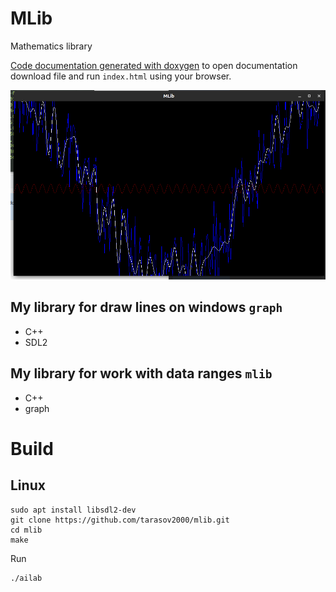 # MLib
Mathematics library

[Code documentation generated with doxygen](docs/html/) to open
documentation download file and run `index.html` using your browser.

![Screenshot](screens/scr.png)

## My library for draw lines on windows `graph`
* C++
* SDL2

## My library for work with data ranges `mlib`
* C++
* graph

# Build
## Linux

```Shell
sudo apt install libsdl2-dev
git clone https://github.com/tarasov2000/mlib.git
cd mlib
make
```

Run

```Shell
./ailab
```
